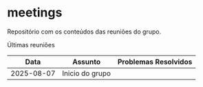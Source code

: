 # meetings

Repositório com os conteúdos das reuniões do grupo.

Últimas reuniões

| Data       | Assunto                   | Problemas Resolvidos         |
|------------|---------------------------|-------------------------------|
| 2025-08-07 | Inicio do grupo       |                        |



